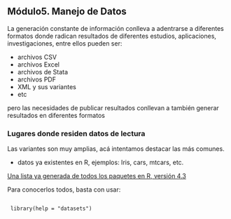 
## Módulo5. Manejo de Datos

La generación constante de información conlleva a adentrarse a diferentes formatos donde radican resultados de diferentes estudios, aplicaciones, investigaciones, entre ellos pueden ser:

- archivos CSV
- archivos Excel
- archivos de Stata
- archivos PDF
- XML y sus variantes
- etc

pero las necesidades de publicar resultados conllevan a también generar resultados en diferentes formatos

### Lugares donde residen datos de lectura

  Las variantes son muy amplias, acá intentamos destacar las más comunes.
  
  - datos ya existentes en R, ejemplos: Iris, cars, mtcars, etc.

[Una lista ya generada de todos los paquetes en R, versión 4.3 ](https://stat.ethz.ch/R-manual/R-devel/library/datasets/html/00Index.html)

Para conocerlos todos, basta con usar:
<pre><code>
 library(help = "datasets")
</code></pre>
